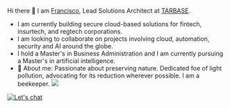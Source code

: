 Hi there 👋 I am [Francisco](https://linkedin.com/in/franciscocabrita), Lead Solutions Architect at [TARBASE](https://tarbase.com).

- I am currently building secure cloud-based solutions for fintech, insurtech, and regtech corporations.
- I am looking to collaborate on projects involving cloud, automation, security and AI around the globe.
- I hold a Master's in Business Administration and I am currently pursuing a Master's in artificial intelligence.
- 💬 About me: Passionate about preserving nature. Dedicated foe of light pollution, advocating for its reduction wherever possible. I am a beekeeper.
![](https://hit.yhype.me/github/profile?user_id=16199)

<a href ="https://cal.com/franciscocabrita"><img alt="Let's chat" src="https://cal.com/book-with-cal-dark.svg" /></a>
